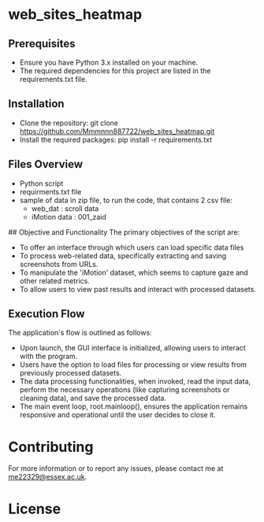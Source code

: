 # web_sites_heatmap

## Prerequisites

- Ensure you have Python 3.x installed on your machine. 
- The required dependencies for this project are listed in the requirements.txt file.

## Installation

- Clone the repository: git clone <https://github.com/Mmmnnn887722/web_sites_heatmap.git>
- Install the required packages: pip install -r requirements.txt

## Files Overview
 - Python script
 - requirments.txt file 
 - sample of data in zip file, to run the code, that contains 2 csv file:
     - web_dat : scroll data 
     - iMotion data : 001_zaid

## Objective and Functionality
  The primary objectives of the script are: 
  - To offer an interface through which users can load specific data files
  - To process web-related data, specifically extracting and saving screenshots from URLs.
  - To manipulate the 'iMotion' dataset, which seems to capture gaze and other related metrics.
  - To allow users to view past results and interact with processed datasets.

## Execution Flow
The application's flow is outlined as follows:
- Upon launch, the GUI interface is initialized, allowing users to interact with the program.
- Users have the option to load files for processing or view results from previously processed datasets.
- The data processing functionalities, when invoked, read the input data, perform the necessary operations (like capturing screenshots or cleaning data), and save the processed data.
- The main event loop, root.mainloop(), ensures the application remains responsive and operational until the user decides to close it.

# Contributing
For more information or to report any issues, please contact me at me22329@essex.ac.uk.

# License
